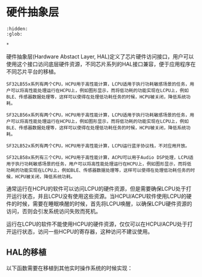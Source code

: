 # 硬件抽象层

```{toctree}
:hidden:
:glob:

*

```


硬件抽象层(Hardware Abstact Layer, HAL)定义了芯片硬件访问接口，用户可以使用这个接口访问底层硬件资源，不同芯片系列的HAL接口兼容，便于应用程序在不同芯片平台的移植。

```{only} SF32LB55X
SF32LB55x系列有两个CPU，HCPU用于高性能计算，LCPU适用于执行功耗敏感场景的任务，用户可以将高性能处理运行在HCPU上，例如图形显示，而将低功耗的功能实现在LCPU上，例如BLE、传感器数据处理等，这样可以使得在处理低功耗任务的时候，HCPU被关闭，降低系统功耗。
```

```{only} SF32LB56X
SF32LB56x系列有两个CPU，HCPU用于高性能计算，LCPU适用于执行功耗敏感场景的任务，用户可以将高性能处理运行在HCPU上，例如图形显示，而将低功耗的功能实现在LCPU上，例如BLE、传感器数据处理等，这样可以使得在处理低功耗任务的时候，HCPU被关闭，降低系统功耗。
```

```{only} SF32LB52X
SF32LB52x系列有两个CPU，HCPU用于高性能计算，LCPU运行蓝牙协议栈，不对应用开放。
```

```{only} SF32LB58X
SF32LB58x系列有三个CPU，HCPU用于高性能计算，ACPU可以用于Audio DSP处理，LCPU适用于执行功耗敏感场景的任务，用户可以将高性能处理运行在HCPU上，例如图形显示，而将低功耗的功能实现在LCPU上，例如BLE、传感器数据处理等，这样可以使得在处理低功耗任务的时候，HCPU被关闭，降低系统功耗。
```


通常运行在HCPU的软件可以访问LCPU的硬件资源，但是需要确保LCPU处于打开运行状态，并且LCPU没有使用这些资源。当HCPU/ACPU软件使用LCPU的硬件的时候，需要在睡眠唤醒的时候，首先将LCPU唤醒，以确保LCPU硬件资源的访问，否则会引发系统访问失败而死机。

运行在LCPU的软件不能使用HCPU的硬件资源，仅仅可以在HCPU/ACPU处于打开运行状态，访问一些HCPU的寄存器，这种访问不建议使用。


## HAL的移植

以下函数需要在移植到其他实时操作系统的时候实现：
<!-- @ref HAL_PORT -->

